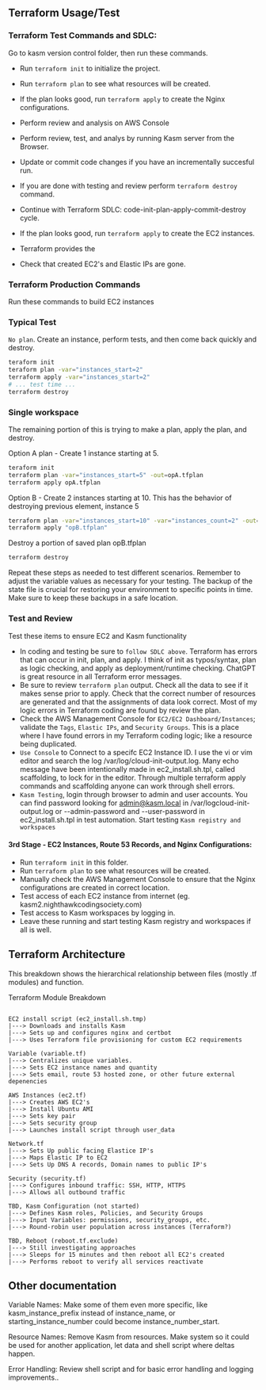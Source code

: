## Terraform Usage/Test
### Terraform Test Commands and SDLC:
Go to kasm version control folder, then run these commands.
- Run `terraform init` to initialize the project.
- Run `terraform plan` to see what resources will be created.
- If the plan looks good, run `terraform apply` to create the Nginx configurations.
- Perform review and analysis on AWS Console
- Perform review, test, and analys by running Kasm server from the Browser.
- Update or commit code changes if you have an incrementally succesful run.
- If you are done with testing and review perform `terraform destroy` command.
- Continue with Terraform SDLC: code-init-plan-apply-commit-destroy cycle.

- If the plan looks good, run `terraform apply` to create the EC2 instances.

- Terraform provides the 
- Check that created EC2's and Elastic IPs are gone.

### Terraform Production Commands
Run these commands to build EC2 instances

### Typical Test
`No plan`.  Create an instance, perform tests, and then come back quickly and destroy. 

```bash
teraform init
teraform plan -var="instances_start=2"
terraform apply -var="instances_start=2"
# ... test time ...
terraform destroy
```

### Single workspace
The remaining portion of this is trying to make a plan, apply the plan, and destroy.

Option A plan - Create 1 instance starting at 5.  

```bash
teraform init
terraform plan -var="instances_start=5" -out=opA.tfplan
terraform apply opA.tfplan
```

Option B - Create 2 instances starting at 10.  This has the behavior of destroying previous element, instance 5

```bash
terraform plan -var="instances_start=10" -var="instances_count=2" -out=opB.tfplan
terraform apply "opB.tfplan"
```

Destroy a portion of saved plan opB.tfplan
```bash
terraform destroy

```

Repeat these steps as needed to test different scenarios. Remember to adjust the variable values as necessary for your testing. The backup of the state file is crucial for restoring your environment to specific points in time. Make sure to keep these backups in a safe location.

### Test and Review 
Test these items to ensure EC2 and Kasm functionality
- In coding and testing be sure to `follow SDLC above`.  Terraform has errors that can occur in init, plan, and apply.  I think of init as typos/syntax, plan as logic checking, and apply as deployment/runtime checking.  ChatGPT is great resource in all Terraform error messages.
- Be sure to review `terraform plan` output.  Check all the data to see if it makes sense prior to apply.  Check that the correct number of resources are generated and that the assignments of data look correct.  Most of my logic errors in Terraform coding are found by review the plan. 
- Check the AWS Management Console for `EC2/EC2 Dashboard/Instances`; validate the `Tags`, `Elastic IPs`, and `Security Groups`.  This is a place where I have found errors in my Terraform coding logic; like a resource being duplicated.
- `Use Console` to Connect to a specifc EC2 Instance ID.  I use the vi or vim editor and search the log /var/log/cloud-init-output.log.  Many echo message have been intentionally made in ec2_install.sh.tpl, called scaffolding, to lock for in the editor.  Through multiple terraform apply commands and scaffolding anyone can work through shell errors.  
- `Kasm Testing`, login through browser to admin and user accounts.  You can find password looking for admin@kasm.local in /var/logcloud-init-output.log or --admin-password and --user-password in ec2_install.sh.tpl in test automation.  Start testing `Kasm registry and workspaces`

#### 3rd Stage - EC2 Instances, Route 53 Records, and Nginx Configurations:
- Run `terraform init` in this folder.
- Run `terraform plan` to see what resources will be created.
- Manually check the AWS Management Console to ensure that the Nginx configurations are created in correct location.
- Test access of each EC2 instance from internet (eg. kasm2.nighthawkcodingsociety.com)
- Test access to Kasm workspaces by logging in.
- Leave these running and start testing Kasm registry and workspaces if all is well.

## Terraform Architecture
This breakdown shows the hierarchical relationship between files (mostly .tf modules) and function.

Terraform Module Breakdown

```

EC2 install script (ec2_install.sh.tmp)
|---> Downloads and installs Kasm
|---> Sets up and configures nginx and certbot
|---> Uses Terraform file provisioning for custom EC2 requirements

Variable (variable.tf)
|---> Centralizes unique variables.
|---> Sets EC2 instance names and quantity
|---> Sets email, route 53 hosted zone, or other future external depenencies

AWS Instances (ec2.tf)
|---> Creates AWS EC2's
|---> Install Ubuntu AMI
|---> Sets key pair
|---> Sets security group
|---> Launches install script through user_data

Network.tf
|---> Sets Up public facing Elastice IP's
|---> Maps Elastic IP to EC2
|---> Sets Up DNS A records, Domain names to public IP's

Security (security.tf)
|---> Configures inbound traffic: SSH, HTTP, HTTPS
|---> Allows all outbound traffic

TBD, Kasm Configuration (not started)
|---> Defines Kasm roles, Policies, and Security Groups
|---> Input Variables: permissions, security_groups, etc.
|---> Round-robin user population across instances (Terraform?)

TBD, Reboot (reboot.tf.exclude)
|---> Still investigating approaches
|---> Sleeps for 15 minutes and then reboot all EC2's created
|---> Performs reboot to verify all services reactivate

```

## Other documentation

Variable Names: Make some of them even more specific, like kasm_instance_prefix instead of instance_name, or starting_instance_number could become instance_number_start.

Resource Names: Remove Kasm from resources.  Make system so it could be used for another application, let data and shell script where deltas happen.

Error Handling: Review shell script and for basic error handling and logging improvements..
